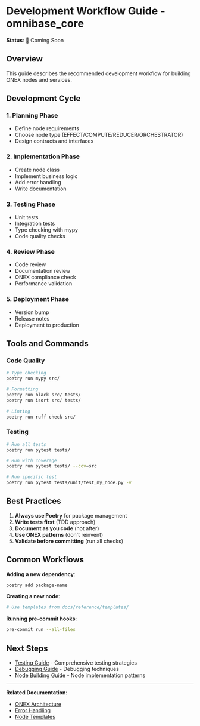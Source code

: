 # Development Workflow Guide - omnibase_core

**Status**: 🚧 Coming Soon

## Overview

This guide describes the recommended development workflow for building ONEX nodes and services.

## Development Cycle

### 1. Planning Phase
- Define node requirements
- Choose node type (EFFECT/COMPUTE/REDUCER/ORCHESTRATOR)
- Design contracts and interfaces

### 2. Implementation Phase
- Create node class
- Implement business logic
- Add error handling
- Write documentation

### 3. Testing Phase
- Unit tests
- Integration tests
- Type checking with mypy
- Code quality checks

### 4. Review Phase
- Code review
- Documentation review
- ONEX compliance check
- Performance validation

### 5. Deployment Phase
- Version bump
- Release notes
- Deployment to production

## Tools and Commands

### Code Quality
```bash
# Type checking
poetry run mypy src/

# Formatting
poetry run black src/ tests/
poetry run isort src/ tests/

# Linting
poetry run ruff check src/
```

### Testing
```bash
# Run all tests
poetry run pytest tests/

# Run with coverage
poetry run pytest tests/ --cov=src

# Run specific test
poetry run pytest tests/unit/test_my_node.py -v
```

## Best Practices

1. **Always use Poetry** for package management
2. **Write tests first** (TDD approach)
3. **Document as you code** (not after)
4. **Use ONEX patterns** (don't reinvent)
5. **Validate before committing** (run all checks)

## Common Workflows

**Adding a new dependency**:
```bash
poetry add package-name
```

**Creating a new node**:
```bash
# Use templates from docs/reference/templates/
```

**Running pre-commit hooks**:
```bash
pre-commit run --all-files
```

## Next Steps

- [Testing Guide](testing-guide.md) - Comprehensive testing strategies
- [Debugging Guide](debugging-guide.md) - Debugging techniques
- [Node Building Guide](node-building/README.md) - Node implementation patterns

---

**Related Documentation**:
- [ONEX Architecture](../architecture/ONEX_FOUR_NODE_ARCHITECTURE.md)
- [Error Handling](../conventions/ERROR_HANDLING_BEST_PRACTICES.md)
- [Node Templates](../reference/templates/)
